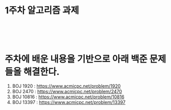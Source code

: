 <h1>1주차 알고리즘 과제<h1>
<br>

# **주차에 배운 내용을 기반으로 아래 백준 문제들을 해결한다.**
1. BOJ 1920 : https://www.acmicpc.net/problem/1920
2. BOJ 2470 : https://www.acmicpc.net/problem/2470
3. BOJ 10816 : https://www.acmicpc.net/problem/10816
4. BOJ 13397 : https://www.acmicpc.net/problem/13397
